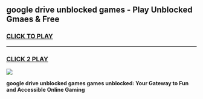 
## google drive unblocked games - Play Unblocked Gmaes & Free
<h3>
<a href="https://news.freeplayer.one?title=google_drive_unblocked_games&ref=16F">CLICK TO PLAY</a></h3>
<hr>

<h3>
<a href="https://news.freeplayer.one?title=google_drive_unblocked_games&ref=16F">CLICK 2 PLAY</a>
  
</h3>

<a href="https://news.freeplayer.one?title=google_drive_unblocked_games&ref=16F/"><img src="https://clearcache.store/games.png"></a>


**google drive unblocked games games unblocked: Your Gateway to Fun and Accessible Online Gaming**
